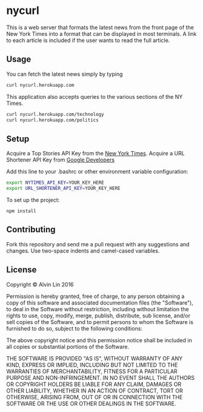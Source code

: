 # nycurl

This is a web server that formats the latest news from the front page of the
New York Times into a format that can be displayed in most terminals. A link
to each article is included if the user wants to read the full article.

## Usage
You can fetch the latest news simply by typing  
```bash
curl nycurl.herokuapp.com
```
This application also accepts queries to the various sections of the NY Times.
```bash
curl nycurl.herokuapp.com/technology
curl nycurl.herokuapp.com/politics
```

## Setup
Acquire a Top Stories API Key from the
[New York Times](http://developer.nytimes.com).
Acquire a URL Shortener API Key from
[Google Developers](https://console.developers.google.com)

Add this line to your .bashrc or other environment variable configuration:
```bash
export NYTIMES_API_KEY=YOUR_KEY_HERE
export URL_SHORTENER_API_KEY=YOUR_KEY_HERE
```

To set up the project:
```
npm install
```

## Contributing
Fork this repository and send me a pull request with any suggestions and
changes.
Use two-space indents and camel-cased variables.

## License
Copyright &copy; Alvin Lin 2016

Permission is hereby granted, free of charge, to any person obtaining a copy of
this software and associated documentation files (the "Software"), to deal in
the Software without restriction, including without limitation the rights to
use, copy, modify, merge, publish, distribute, sub license, and/or sell copies
of the Software, and to permit persons to whom the Software is furnished to do
so, subject to the following conditions:

The above copyright notice and this permission notice shall be included in all
copies or substantial portions of the Software.

THE SOFTWARE IS PROVIDED "AS IS", WITHOUT WARRANTY OF ANY KIND, EXPRESS OR
IMPLIED, INCLUDING BUT NOT LIMITED TO THE WARRANTIES OF MERCHANTABILITY,
FITNESS FOR A PARTICULAR PURPOSE AND NON-INFRINGEMENT. IN NO EVENT SHALL THE
AUTHORS OR COPYRIGHT HOLDERS BE LIABLE FOR ANY CLAIM, DAMAGES OR OTHER
LIABILITY, WHETHER IN AN ACTION OF CONTRACT, TORT OR OTHERWISE, ARISING FROM,
OUT OF OR IN CONNECTION WITH THE SOFTWARE OR THE USE OR OTHER DEALINGS IN THE
SOFTWARE.
